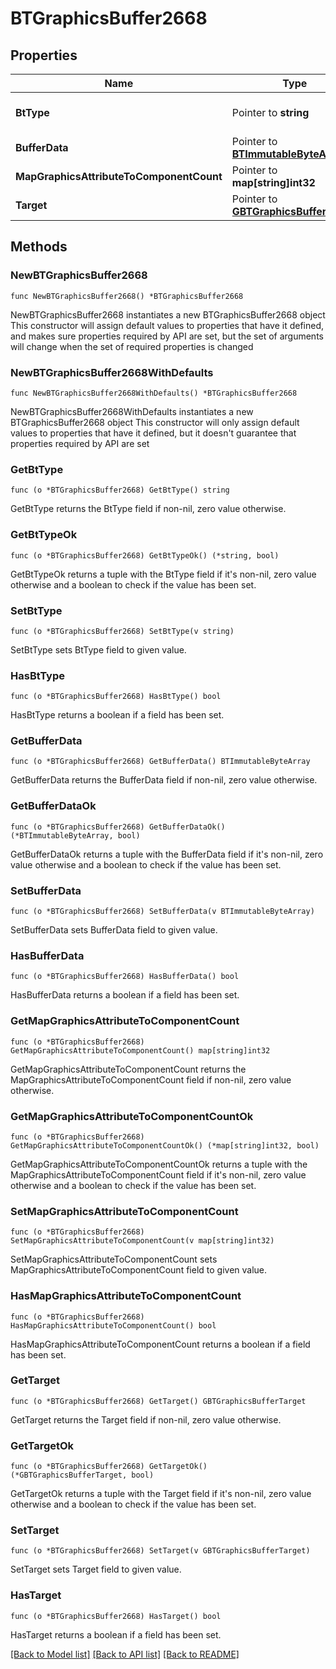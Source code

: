 # BTGraphicsBuffer2668

## Properties

Name | Type | Description | Notes
------------ | ------------- | ------------- | -------------
**BtType** | Pointer to **string** | Type of JSON object. | [optional] 
**BufferData** | Pointer to [**BTImmutableByteArray**](BTImmutableByteArray.md) |  | [optional] 
**MapGraphicsAttributeToComponentCount** | Pointer to **map[string]int32** |  | [optional] 
**Target** | Pointer to [**GBTGraphicsBufferTarget**](GBTGraphicsBufferTarget.md) |  | [optional] 

## Methods

### NewBTGraphicsBuffer2668

`func NewBTGraphicsBuffer2668() *BTGraphicsBuffer2668`

NewBTGraphicsBuffer2668 instantiates a new BTGraphicsBuffer2668 object
This constructor will assign default values to properties that have it defined,
and makes sure properties required by API are set, but the set of arguments
will change when the set of required properties is changed

### NewBTGraphicsBuffer2668WithDefaults

`func NewBTGraphicsBuffer2668WithDefaults() *BTGraphicsBuffer2668`

NewBTGraphicsBuffer2668WithDefaults instantiates a new BTGraphicsBuffer2668 object
This constructor will only assign default values to properties that have it defined,
but it doesn't guarantee that properties required by API are set

### GetBtType

`func (o *BTGraphicsBuffer2668) GetBtType() string`

GetBtType returns the BtType field if non-nil, zero value otherwise.

### GetBtTypeOk

`func (o *BTGraphicsBuffer2668) GetBtTypeOk() (*string, bool)`

GetBtTypeOk returns a tuple with the BtType field if it's non-nil, zero value otherwise
and a boolean to check if the value has been set.

### SetBtType

`func (o *BTGraphicsBuffer2668) SetBtType(v string)`

SetBtType sets BtType field to given value.

### HasBtType

`func (o *BTGraphicsBuffer2668) HasBtType() bool`

HasBtType returns a boolean if a field has been set.

### GetBufferData

`func (o *BTGraphicsBuffer2668) GetBufferData() BTImmutableByteArray`

GetBufferData returns the BufferData field if non-nil, zero value otherwise.

### GetBufferDataOk

`func (o *BTGraphicsBuffer2668) GetBufferDataOk() (*BTImmutableByteArray, bool)`

GetBufferDataOk returns a tuple with the BufferData field if it's non-nil, zero value otherwise
and a boolean to check if the value has been set.

### SetBufferData

`func (o *BTGraphicsBuffer2668) SetBufferData(v BTImmutableByteArray)`

SetBufferData sets BufferData field to given value.

### HasBufferData

`func (o *BTGraphicsBuffer2668) HasBufferData() bool`

HasBufferData returns a boolean if a field has been set.

### GetMapGraphicsAttributeToComponentCount

`func (o *BTGraphicsBuffer2668) GetMapGraphicsAttributeToComponentCount() map[string]int32`

GetMapGraphicsAttributeToComponentCount returns the MapGraphicsAttributeToComponentCount field if non-nil, zero value otherwise.

### GetMapGraphicsAttributeToComponentCountOk

`func (o *BTGraphicsBuffer2668) GetMapGraphicsAttributeToComponentCountOk() (*map[string]int32, bool)`

GetMapGraphicsAttributeToComponentCountOk returns a tuple with the MapGraphicsAttributeToComponentCount field if it's non-nil, zero value otherwise
and a boolean to check if the value has been set.

### SetMapGraphicsAttributeToComponentCount

`func (o *BTGraphicsBuffer2668) SetMapGraphicsAttributeToComponentCount(v map[string]int32)`

SetMapGraphicsAttributeToComponentCount sets MapGraphicsAttributeToComponentCount field to given value.

### HasMapGraphicsAttributeToComponentCount

`func (o *BTGraphicsBuffer2668) HasMapGraphicsAttributeToComponentCount() bool`

HasMapGraphicsAttributeToComponentCount returns a boolean if a field has been set.

### GetTarget

`func (o *BTGraphicsBuffer2668) GetTarget() GBTGraphicsBufferTarget`

GetTarget returns the Target field if non-nil, zero value otherwise.

### GetTargetOk

`func (o *BTGraphicsBuffer2668) GetTargetOk() (*GBTGraphicsBufferTarget, bool)`

GetTargetOk returns a tuple with the Target field if it's non-nil, zero value otherwise
and a boolean to check if the value has been set.

### SetTarget

`func (o *BTGraphicsBuffer2668) SetTarget(v GBTGraphicsBufferTarget)`

SetTarget sets Target field to given value.

### HasTarget

`func (o *BTGraphicsBuffer2668) HasTarget() bool`

HasTarget returns a boolean if a field has been set.


[[Back to Model list]](../README.md#documentation-for-models) [[Back to API list]](../README.md#documentation-for-api-endpoints) [[Back to README]](../README.md)



